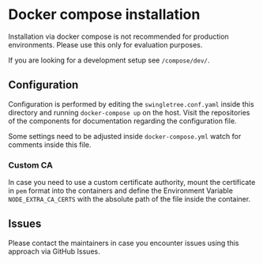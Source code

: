 # Docker compose installation

Installation via docker compose is not recommended for production environments. Please use this only for evaluation purposes.

If you are looking for a development setup see `/compose/dev/`.

## Configuration

Configuration is performed by editing the `swingletree.conf.yaml` inside this directory and running `docker-compose up` on the host. Visit the repositories of the components for documentation regarding the configuration file.

Some settings need to be adjusted inside `docker-compose.yml` watch for comments inside this file.

### Custom CA

In case you need to use a custom certificate authority, mount the certificate in `pem` format into the containers and define the Environment Variable `NODE_EXTRA_CA_CERTS` with the absolute path of the file inside the container.

## Issues

Please contact the maintainers in case you encounter issues using this approach via GitHub Issues.